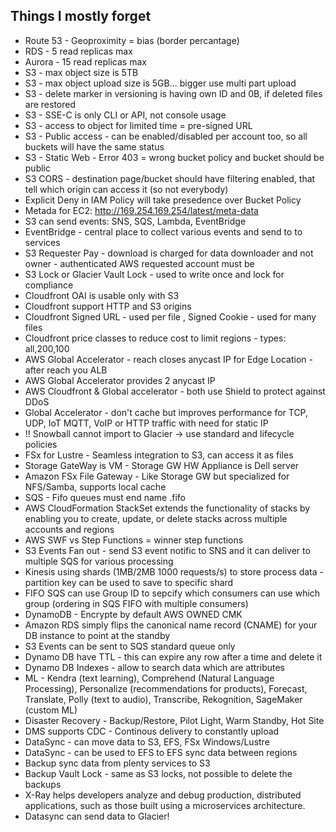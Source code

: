 ## Things I mostly forget

- Route 53 - Geoproximity = bias (border percantage)
- RDS - 5 read replicas max
- Aurora - 15 read  replicas max
- S3 - max object size is 5TB
- S3 - max object upload size is 5GB... bigger use multi part upload
- S3 - delete marker in versioning is having own ID and 0B, if deleted files are restored
- S3 - SSE-C is only CLI or API, not console usage
- S3 - access to object for limited time = pre-signed URL
- S3 - Public access - can be enabled/disabled per account too, so all buckets will have the same status
- S3 - Static Web - Error 403 = wrong bucket policy and bucket should be public
- S3 CORS - destination page/bucket should have filtering enabled, that tell which origin can access it (so not everybody)
- Explicit Deny in IAM Policy will take presedence over Bucket Policy
- Metada for EC2: http://169.254.169.254/latest/meta-data
- S3 can send events: SNS, SQS, Lambda, EventBridge
- EventBridge - central place to collect various events and send to to services
- S3 Requester Pay - download is charged for data downloader and not owner - authenticated AWS requested account must be
- S3 Lock or Glacier Vault Lock - used to write once and lock for compliance
- Cloudfront OAI is usable only with S3 
- Cloudfront support HTTP and S3 origins
- Cloudfront Signed URL - used per file , Signed Cookie - used for many files
- Cloudfront price classes to reduce cost to limit regions - types: all,200,100 
- AWS Global Accelerator - reach closes anycast  IP for Edge Location - after reach you ALB
- AWS Global Accelerator provides 2 anycast IP
- AWS Cloudfront & Global accelerator - both use Shield to protect against DDoS
- Global Accelerator - don't cache but improves performance for TCP, UDP, IoT MQTT, VoIP or HTTP traffic with need for static IP
- !! Snowball cannot import to Glacier -> use standard and lifecycle policies
- FSx for Lustre - Seamless integration to S3, can access it as files 
- Storage GateWay is VM - Storage GW HW Appliance is  Dell server
- Amazon FSx File Gateway - Like Storage GW but specialized for NFS/Samba, supports local cache
- SQS - Fifo queues must end name .fifo
- AWS CloudFormation StackSet extends the functionality of stacks by enabling you to create, update, or delete stacks across multiple accounts and regions
- AWS SWF vs Step Functions = winner step functions
- S3 Events Fan out - send S3 event notific to SNS and it can deliver to multiple SQS for various processing
- Kinesis using shards (1MB/2MB 1000 requests/s) to store process data - partition key can be used to save to specific shard
- FIFO SQS can use Group ID to sepcify which consumers can use which group (ordering in SQS FIFO with multiple consumers)
- DynamoDB - Encrypte by default AWS OWNED CMK
- Amazon RDS simply flips the canonical name record (CNAME) for your DB instance to point at the standby
- S3 Events can be sent to SQS standard queue only
- Dynamo DB have TTL - this can expire any row after a time and delete it
- Dynamo DB Indexes - allow to search data which are attributes
- ML - Kendra (text learning), Comprehend (Natural Language Processing), Personalize (recommendations for products), Forecast, Translate, Polly (text to audio), Transcribe, Rekognition, SageMaker (custom ML)
- Disaster Recovery - Backup/Restore, Pilot Light, Warm Standby, Hot Site
- DMS supports CDC - Continous delivery to constantly upload 
- DataSync - can move data to S3, EFS, FSx Windows/Lustre
- DataSync - can be used to EFS to EFS sync data between regions
- Backup sync data from plenty services to S3
- Backup Vault Lock - same as S3 locks, not possible to delete the backups
- X-Ray helps developers analyze and debug production, distributed applications, such as those built using a microservices architecture.
- Datasync can send data to Glacier!

